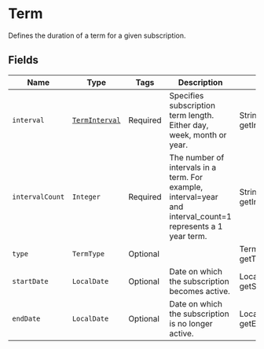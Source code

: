 # Term

Defines the duration of a term for a given subscription.

## Fields

| Name | Type | Tags | Description | Getter |
|  --- | --- | --- | --- | --- |
| `interval` | [`TermInterval`](/doc/models/term-interval.md) | Required | Specifies subscription term length. Either day, week, month or year. | String getInterval() |
| `intervalCount` | `Integer` | Required | The number of intervals in a term. For example, interval=year and interval_count=1 represents a 1 year term. | String getIntervalCount() |
| `type` | `TermType` | Optional |  | TermType getType() |
| `startDate` | `LocalDate` | Optional | Date on which the subscription becomes active. | LocalDate getStartDate() |
| `endDate` | `LocalDate` | Optional | Date on which the subscription is no longer active. | LocalDate getEndDate() |

